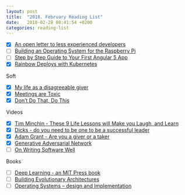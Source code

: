 ```yaml
---
layout: post
title:  "2018. February Reading List"
date:   2018-02-28 08:41:54 +0200
categories: reading-list
---
```


- [x] [An open letter to less experienced developers](https://hackernoon.com/an-open-letter-to-less-experienced-developers-c33c16ea5e88)
- [ ] [Building an Operating System for the Raspberry Pi](https://jsandler18.github.io)
- [ ] [Step by Step Guide to Your First Angular 5 App](https://www.toptal.com/angular/angular-5-tutorial)
- [x] [Rainbow Deploys with Kubernetes](http://brandon.dimcheff.com/2018/02/rainbow-deploys-with-kubernetes/)

Soft
- [x] [My life as a disagreeable giver](https://medium.com/@troutgirl/my-life-as-a-disagreeable-giver-ba79aadddb2)
- [x] [Meetings are Toxic](https://m.signalvnoise.com/meetings-are-toxic-7e93be7c3043)
- [x] [Don’t Do That, Do This](https://medium.com/future-of-work/don-t-do-that-do-this-d88015497eee)

Videos
- [x] [Tim Minchin - These 9 Life Lessons will Make you Laugh, and Learn](https://www.goalcast.com/2017/11/01/tim-minchin-these-9-life-lessons-will-make-you-laugh-and-learn/)
- [x] [Dicks - do you need to be one to be a successful leader](https://onanimation.com/2018/01/28/do-you-need-to-be-a-dick-to-be-a-successful-leader/)
- [x] [Adam Grant - Are you a giver or a taker](https://www.ted.com/talks/adam_grant_are_you_a_giver_or_a_taker/transcript)
- [x] [Generative Adversarial Network](https://www.youtube.com/watch?v=yz6dNf7X7SA)
- [ ] [On Writing Software Well](https://m.signalvnoise.com/on-writing-software-well-aee3780767a6)

Books
- [ ] [Deep Learning - an MIT Press book](http://www.deeplearningbook.org)
- [ ] [Building Evolutionary Architectures](http://cdn.oreillystatic.com/pdf/Building_Evolutionary_Architectures.pdf)
- [ ] [Operating Systems – design and Implementation](https://mcdtu.files.wordpress.com/2017/03/tanenbaum_woodhull_operating-systems-design-implementation-3rd-edition.pdf)
